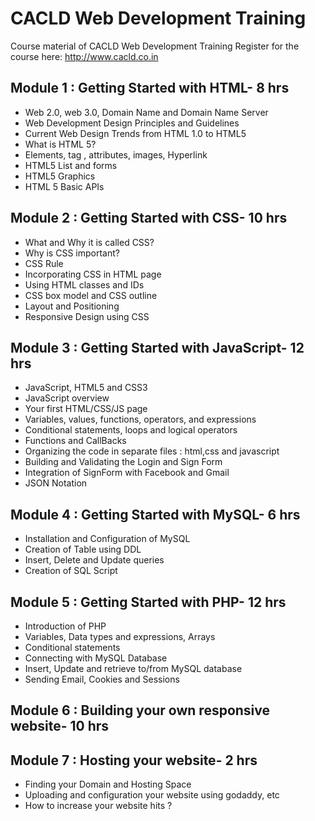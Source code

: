 # CACLD Web Development Training

Course material of CACLD Web Development Training
Register for the course here: http://www.cacld.co.in
## Module 1 : Getting Started with HTML- 8 hrs

* Web 2.0, web 3.0, Domain Name and Domain Name Server
* Web Development Design Principles and Guidelines
* Current Web Design Trends from HTML 1.0 to HTML5
* What is HTML 5?
* Elements, tag , attributes, images, Hyperlink
* HTML5 List and forms
* HTML5 Graphics
* HTML 5 Basic APIs

## Module 2 : Getting Started with CSS- 10 hrs

* What and Why it is called CSS?
* Why is CSS important?
* CSS Rule
* Incorporating CSS in HTML page
* Using HTML classes and IDs
* CSS box model and CSS outline
* Layout and Positioning
* Responsive Design using CSS

## Module 3 : Getting Started with JavaScript- 12 hrs

* JavaScript, HTML5 and CSS3
* JavaScript overview
* Your first HTML/CSS/JS page
* Variables, values, functions, operators, and expressions
* Conditional statements, loops and logical operators
* Functions and CallBacks
* Organizing the code in separate files : html,css and javascript
* Building and Validating the Login and Sign Form
* Integration of SignForm with Facebook and Gmail
* JSON Notation

## Module 4 : Getting Started with MySQL- 6 hrs

* Installation and Configuration of MySQL
* Creation of Table using DDL
* Insert, Delete and Update queries
* Creation of SQL Script

## Module 5 : Getting Started with PHP- 12 hrs

* Introduction of PHP
* Variables, Data types and expressions, Arrays
* Conditional statements
* Connecting with MySQL Database
* Insert, Update and retrieve to/from MySQL database
* Sending Email, Cookies and Sessions

## Module 6 : Building your own responsive website- 10 hrs

## Module 7 : Hosting your website- 2 hrs

* Finding your Domain and Hosting Space
* Uploading and configuration your website using godaddy, etc
* How to increase your website hits ?
